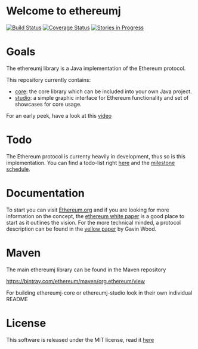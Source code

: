 
# Welcome to ethereumj 
[![Build Status](https://travis-ci.org/ethereum/ethereumj.svg?branch=master)](https://travis-ci.org/ethereum/ethereumj) [![Coverage Status](https://coveralls.io/repos/ethereum/ethereumj/badge.png?branch=master)](https://coveralls.io/r/ethereum/ethereumj?branch=master)
[![Stories in Progress](https://badge.waffle.io/ethereum/ethereumj.png?title=In%20Progress&label=in_progress)](https://waffle.io/ethereum/ethereumj)

# Goals

The ethereumj library is a Java implementation of the Ethereum protocol.

This repository currently contains: 
 * [core](ethereumj-core): the core library which can be included into your own Java project.
 * [studio](ethereumj-studio): a simple graphic interface for Ethereum functionality and set of showcases for core usage. 

For an early peek, have a look at this [video](https://youtu.be/D5ok7jh7AOg)

# Todo

The Ethereum protocol is currenty heavily in development, thus so is this implementation.
You can find a todo-list right [here](TODO.md) and the [milestone schedule](https://github.com/ethereum/ethereumj/milestones).
 
# Documentation

To start you can visit [Ethereum.org](https://www.ethereum.org) and if you are looking for more information on the concept, the [ethereum white paper](https://github.com/ethereum/wiki/wiki/%5BEnglish%5D-White-Paper) is a good place to start as it outlines the vision. For the more technical minded, a protocol description can be found in the [yellow paper](http://gavwood.com/Paper.pdf) by Gavin Wood.

# Maven

The main ethereumj library can be found in the Maven repository

https://bintray.com/ethereum/maven/org.ethereum/view

For building ethereumj-core or ethereumj-studio look in their own individual README

# License 

This software is released under the MIT license, read it [here](LICENSE)
